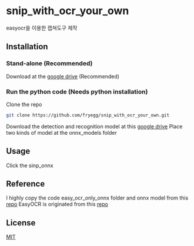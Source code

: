 # snip_with_ocr_your_own

easyocr을 이용한 캡쳐도구 제작

## Installation
### Stand-alone (Recommended)
Download at the [google drive](https://drive.google.com/file/d/1RnwuJ8uxA8KGJMFjFPa9xEQYDBNY3MCH/view?usp=share_link) (Recommended)
### Run the python code (Needs python installation)
Clone the repo
```bash
git clone https://github.com/fryegg/snip_with_ocr_your_own.git
```
Download the detection and recognition model at this [google drive](https://drive.google.com/drive/folders/1n_LOrJHkMVcZhyCgg37PYMAcsJ7_Sxsn?usp=share_link)
Place two kinds of model at the onnx_models folder 

## Usage

Click the sinp_onnx

## Reference

I highly copy the code easy_ocr_only_onnx folder and onnx model from this [repo](https://github.com/Kromtar/EasyOCR-ONNX.git)
EasyOCR is originated from this [repo](https://github.com/JaidedAI/EasyOCR)

## License

[MIT](https://choosealicense.com/licenses/mit/)
